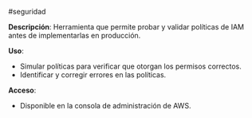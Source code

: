 #seguridad 

**Descripción**: Herramienta que permite probar y validar políticas de IAM antes de implementarlas en producción.

**Uso**:

- Simular políticas para verificar que otorgan los permisos correctos.
- Identificar y corregir errores en las políticas.

**Acceso**:

- Disponible en la consola de administración de AWS.